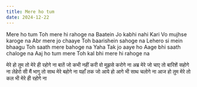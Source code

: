 ```yaml
---
title: Mere ho tum
date: 2024-12-22
---
```


<div class="poetry">

Mere ho tum
Toh mere hi rahoge na
Baatein Jo kabhi nahi Kari
Vo mujhse karoge na
Abr mere jo chaaye
Toh baarishein sahoge na
Lehero si mein bhaagu
Toh saath mere bahoge na
Yaha Tak jo aaye ho
Aage bhi saath chaloge na
Aaj ho tum mere
Toh kal bhi mere hi rahoge na

मेरे हो तुम
तो मेरे ही रहोगे ना
बातें जो कभी नहीं करी
वो मुझसे करोगे ना
अब्र मेरे जो चाए
तो बारिशें सहोगे ना
लेहेरो सी मैं भागु
तो साथ मेरे बहोगे ना
यहाँ तक जो आये हो
आगे भी साथ चलोगे ना
आज हो तुम मेरे
तो कल भी मेरे ही रहोगे ना

</div>
